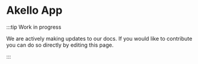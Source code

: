 # Akello App

:::tip Work in progress

We are actively making updates to our docs. If you would like to contribute you can do so directly by editing this page.

:::